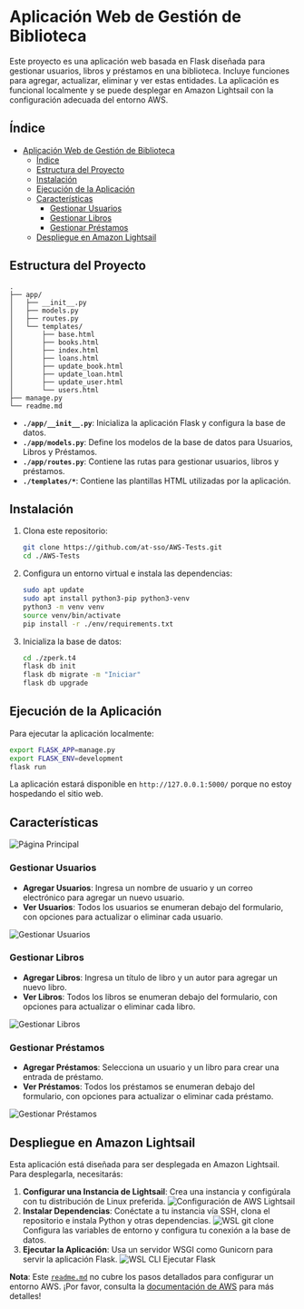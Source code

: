 <!--Bruh I'm Locked In-->

# Aplicación Web de Gestión de Biblioteca

Este proyecto es una aplicación web basada en Flask diseñada para gestionar usuarios, libros y préstamos en una biblioteca. Incluye funciones para agregar, actualizar, eliminar y ver estas entidades. La aplicación es funcional localmente y se puede desplegar en Amazon Lightsail con la configuración adecuada del entorno AWS.

## Índice

- [Aplicación Web de Gestión de Biblioteca](#aplicación-web-de-gestión-de-biblioteca)
  - [Índice](#índice)
  - [Estructura del Proyecto](#estructura-del-proyecto)
  - [Instalación](#instalación)
  - [Ejecución de la Aplicación](#ejecución-de-la-aplicación)
  - [Características](#características)
    - [Gestionar Usuarios](#gestionar-usuarios)
    - [Gestionar Libros](#gestionar-libros)
    - [Gestionar Préstamos](#gestionar-préstamos)
  - [Despliegue en Amazon Lightsail](#despliegue-en-amazon-lightsail)

## Estructura del Proyecto

```
.
├── app/
│   ├── __init__.py
│   ├── models.py
│   ├── routes.py
│   └── templates/
│       ├── base.html
│       ├── books.html
│       ├── index.html
│       ├── loans.html
│       ├── update_book.html
│       ├── update_loan.html
│       ├── update_user.html
│       └── users.html
├── manage.py
└── readme.md
```

- **`./app/__init__.py`**: Inicializa la aplicación Flask y configura la base de datos.
- **`./app/models.py`**: Define los modelos de la base de datos para Usuarios, Libros y Préstamos.
- **`./app/routes.py`**: Contiene las rutas para gestionar usuarios, libros y préstamos.
- **`./templates/*`**: Contiene las plantillas HTML utilizadas por la aplicación.

## Instalación

1. Clona este repositorio:

   ```bash
   git clone https://github.com/at-sso/AWS-Tests.git
   cd ./AWS-Tests
   ```

2. Configura un entorno virtual e instala las dependencias:

   ```bash
   sudo apt update
   sudo apt install python3-pip python3-venv
   python3 -m venv venv
   source venv/bin/activate
   pip install -r ./env/requirements.txt
   ```

3. Inicializa la base de datos:

   ```bash
   cd ./zperk.t4
   flask db init
   flask db migrate -m "Iniciar"
   flask db upgrade
   ```

## Ejecución de la Aplicación

Para ejecutar la aplicación localmente:

```bash
export FLASK_APP=manage.py
export FLASK_ENV=development
flask run
```

La aplicación estará disponible en `http://127.0.0.1:5000/` porque no estoy hospedando el sitio web.

## Características

![Página Principal](./img/home.png)

### Gestionar Usuarios

- **Agregar Usuarios**: Ingresa un nombre de usuario y un correo electrónico para agregar un nuevo usuario.
- **Ver Usuarios**: Todos los usuarios se enumeran debajo del formulario, con opciones para actualizar o eliminar cada usuario.

![Gestionar Usuarios](./img/users.png)

### Gestionar Libros

- **Agregar Libros**: Ingresa un título de libro y un autor para agregar un nuevo libro.
- **Ver Libros**: Todos los libros se enumeran debajo del formulario, con opciones para actualizar o eliminar cada libro.

![Gestionar Libros](./img/books.png)

### Gestionar Préstamos

- **Agregar Préstamos**: Selecciona un usuario y un libro para crear una entrada de préstamo.
- **Ver Préstamos**: Todos los préstamos se enumeran debajo del formulario, con opciones para actualizar o eliminar cada préstamo.

![Gestionar Préstamos](./img/loans.png)

## Despliegue en Amazon Lightsail

Esta aplicación está diseñada para ser desplegada en Amazon Lightsail. Para desplegarla, necesitarás:

1. **Configurar una Instancia de Lightsail**: Crea una instancia y configúrala con tu distribución de Linux preferida.
   ![Configuración de AWS Lightsail](img/aws_setup.png)
2. **Instalar Dependencias**: Conéctate a tu instancia vía SSH, clona el repositorio e instala Python y otras dependencias.
   ![WSL git clone](./img/aws_git_clone.png)
   Configura las variables de entorno y configura tu conexión a la base de datos.
3. **Ejecutar la Aplicación**: Usa un servidor WSGI como Gunicorn para servir la aplicación Flask.
   ![WSL CLI Ejecutar Flask](./img/aws_run.png)

**Nota**: Este [`readme.md`](./readme.sp.md) no cubre los pasos detallados para configurar un entorno AWS. ¡Por favor, consulta la [documentación de AWS](https://docs.aws.amazon.com/lightsail/) para más detalles!
